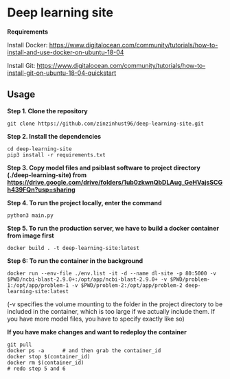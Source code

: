 # Deep learning site

**Requirements**

Install Docker: https://www.digitalocean.com/community/tutorials/how-to-install-and-use-docker-on-ubuntu-18-04

Install Git: https://www.digitalocean.com/community/tutorials/how-to-install-git-on-ubuntu-18-04-quickstart

## Usage

**Step 1. Clone the repository**
```
git clone https://github.com/zinzinhust96/deep-learning-site.git
```

**Step 2. Install the dependencies**
```
cd deep-learning-site
pip3 install -r requirements.txt
```

**Step 3. Copy model files and psiblast software to project directory (./deep-learning-site) from https://drive.google.com/drive/folders/1ub0zkwnQbDLAug_GeHVajsSCGh439FQn?usp=sharing**

**Step 4. To run the project locally, enter the command**
```
python3 main.py
```

**Step 5. To run the production server, we have to build a docker container from image first**
```
docker build . -t deep-learning-site:latest
```

**Step 6: To run the container in the background**
```
docker run --env-file ./env.list -it -d --name dl-site -p 80:5000 -v $PWD/ncbi-blast-2.9.0+:/opt/app/ncbi-blast-2.9.0+ -v $PWD/problem-1:/opt/app/problem-1 -v $PWD/problem-2:/opt/app/problem-2 deep-learning-site:latest
```
(-v specifies the volume mounting to the folder in the project directory to be included in the container, which is too large if we actually include them. If you have more model files, you have to specify exactly like so)

**If you have make changes and want to redeploy the container**
```
git pull
docker ps -a      # and then grab the container_id
docker stop $(container_id)
docker rm $(container_id)
# redo step 5 and 6
```
